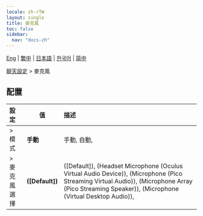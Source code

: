 ```yaml
---
locale: zh-rTW
layout: single
title: 麥克風
toc: false
sidebar:
  nav: "docs-zh"
---
```

[Eng](/dancexr/menu/2025.5/chat/microphone) | [繁中](/tw/dancexr/menu/2025.5/chat/microphone) | [日本語](/jp/dancexr/menu/2025.5/chat/microphone) | [한국어](/kr/dancexr/menu/2025.5/chat/microphone) | [简中](/zh/dancexr/menu/2025.5/chat/microphone)

[聊天設定](../menu#聊天設定) > 麥克風

## 配置

| 設定 | 值 | 描述 |
| :--- | --- | :--- |
| > 模式 | **手動** | 手動, 自動,  |
| > 麥克風選擇 | **([Default])** | ([Default]), (Headset Microphone (Oculus Virtual Audio Device)), (Microphone (Pico Streaming Virtual Audio)), (Microphone Array (Pico Streaming Speaker)), (Microphone (Virtual Desktop Audio)),  |
